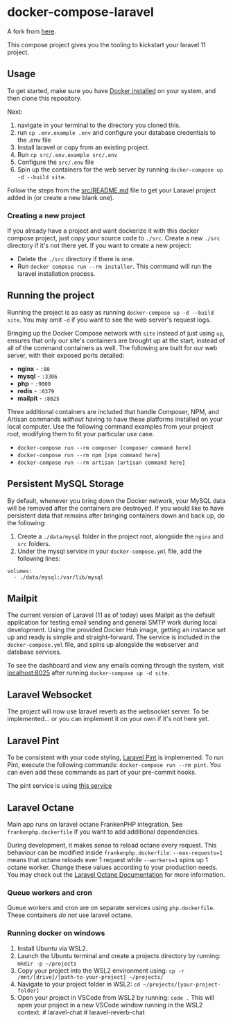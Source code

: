 # docker-compose-laravel

A fork from [here](https://dev.to/aschmelyun/the-beauty-of-docker-for-local-laravel-development-13c0).

This compose project gives you the tooling to kickstart your laravel 11 project.

## Usage

To get started, make sure you have [Docker installed](https://docs.docker.com/docker-for-mac/install/) on your system, and then clone this repository.

Next:

1. navigate in your terminal to the directory you cloned this.
2. run `cp .env.example .env` and configure your database credentials to the .env file
3. Install laravel or copy from an existing project.
4. Run `cp src/.env.example src/.env`
5. Configure the `src/.env` file
6. Spin up the containers for the web server by running `docker-compose up -d --build site`.

Follow the steps from the [src/README.md](src/README.md) file to get your Laravel project added in (or create a new blank one).

### Creating a new project

If you already have a project and want dockerize it with this docker compose project, just copy your source code to `./src`. Create a new `./src` directory if it's not there yet. If you want to create a new project:

- Delete the `./src` directory if there is one.
- Run `docker compose run --rm installer`. This command will run the laravel installation process.

## Running the project

Running the project is as easy as running `docker-compose up -d --build site`. You may omit `-d` if you want to see the web server's request logs.

Bringing up the Docker Compose network with `site` instead of just using `up`, ensures that only our site's containers are brought up at the start, instead of all of the command containers as well. The following are built for our web server, with their exposed ports detailed:

- **nginx** - `:80`
- **mysql** - `:3306`
- **php** - `:9000`
- **redis** - `:6379`
- **mailpit** - `:8025`

Three additional containers are included that handle Composer, NPM, and Artisan commands _without_ having to have these platforms installed on your local computer. Use the following command examples from your project root, modifying them to fit your particular use case.

- `docker-compose run --rm composer [composer command here]`
- `docker-compose run --rm npm [npm command here]`
- `docker-compose run --rm artisan [artisan command here]`

## Persistent MySQL Storage

By default, whenever you bring down the Docker network, your MySQL data will be removed after the containers are destroyed. If you would like to have persistent data that remains after bringing containers down and back up, do the following:

1. Create a `./data/mysql` folder in the project root, alongside the `nginx` and `src` folders.
2. Under the mysql service in your `docker-compose.yml` file, add the following lines:

```
volumes:
  - ./data/mysql:/var/lib/mysql
```

## Mailpit

The current version of Laravel (11 as of today) uses Mailpit as the default application for testing email sending and general SMTP work during local development. Using the provided Docker Hub image, getting an instance set up and ready is simple and straight-forward. The service is included in the `docker-compose.yml` file, and spins up alongside the webserver and database services.

To see the dashboard and view any emails coming through the system, visit [localhost:8025](http://localhost:8025) after running `docker-compose up -d site`.

## Laravel Websocket

The project will now use laravel reverb as the websocket server. To be implemented... or you can implement it on your own if it's not here yet.

## Laravel Pint

To be consistent with your code styling, [Laravel Pint](https://laravel.com/docs/10.x/pint) is implemented. To run Pint, execute the following commands: `docker-compose run --rm pint`. You can even add these commands as part of your pre-commit hooks.

The pint service is using [this service](https://github.com/syncloudsoftech/pinter)

## Laravel Octane

Main app runs on laravel octane FrankenPHP integration. See `frankenphp.dockerfile` if you want to add additional dependencies.

During development, it makes sense to reload octane every request. This behaviour can be modified inside `frankenphp.dockerfile`: `--max-requests=1` means that octane reloads ever 1 request while `--workers=1` spins up 1 octane worker. Change these values according to your production needs. You may check out the [Laravel Octane Documentation](https://laravel.com/docs/11.x/octane) for more information.

### Queue workers and cron

Queue workers and cron are on separate services using `php.dockerfile`. These containers _do not_ use laravel octane.

### Running docker on windows

1. Install Ubuntu via WSL2.
2. Launch the Ubuntu terminal and create a projects directory by running:
   `mkdir -p ~/projects`
3. Copy your project into the WSL2 environment using:
   `cp -r /mnt/[drive]/[path-to-your-project] ~/projects/`
4. Navigate to your project folder in WSL2:
   `cd ~/projects/[your-project-folder]`
5. Open your project in VSCode from WSL2 by running:
   `code .`
   This will open your project in a new VSCode window running in the WSL2 context.
#   l a r a v e l - c h a t  
 #   l a r a v e l - r e v e r b - c h a t  
 